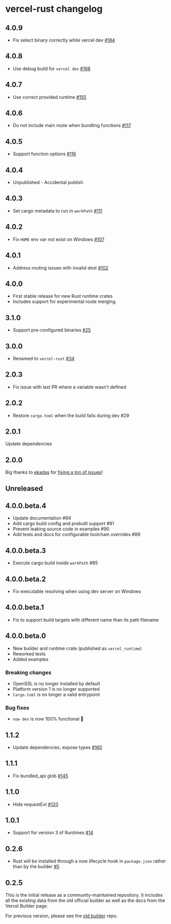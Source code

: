 # vercel-rust changelog

## 4.0.9

- Fix select binary correctly while vercel dev [#184](https://github.com/vercel-community/rust/pull/184)

## 4.0.8

- Use debug build for `vercel dev` [#168](https://github.com/vercel-community/rust/pull/168)

## 4.0.7

- Use correct provided runtime [#155](https://github.com/vercel-community/rust/pull/155)

## 4.0.6

- Do not include main route when bundling functions [#117](https://github.com/vercel-community/rust/pull/117)

## 4.0.5

- Support function options [#116](https://github.com/vercel-community/rust/pull/116)

## 4.0.4

- Unpublished - Accidental publish

## 4.0.3

- Set cargo metadata to run in `workPath` [#111](https://github.com/vercel-community/rust/pull/111)

## 4.0.2

- Fix `HOME` env var not exist on Windows [#107](https://github.com/vercel-community/rust/pull/107)

## 4.0.1

- Address routing issues with invalid dest [#102](https://github.com/vercel-community/rust/pull/102)

## 4.0.0

- First stable release for new Rust runtime crates
- Includes support for experimental route merging.

## 3.1.0

- Support pre-configured binaries [#25](https://github.com/mike-engel/vercel-rust/pull/25)

## 3.0.0

- Renamed to `vercel-rust` [#34](https://github.com/mike-engel/vercel-rust/pull/34)

## 2.0.3

- Fix issue with last PR where a variable wasn't defined

## 2.0.2

- Restore `cargo.toml` when the build fails during dev #29

## 2.0.1

Update dependencies

## 2.0.0

Big thanks to [ekadas](https://github.com/ekadas) for [fixing a ton of issues](https://github.com/mike-engel/vercel-rust/pull/19)!

## Unreleased

## 4.0.0.beta.4

- Update documentation #94
- Add cargo build config and prebuilt support #91
- Prevent leaking source code in examples #90
- Add tests and docs for configurable toolchain overrides #89

## 4.0.0.beta.3

- Execute cargo build inside `workPath` #85

## 4.0.0.beta.2

- Fix executable resolving when using dev server on Windows

## 4.0.0.beta.1

- Fix to support build targets with different name than its path filename

## 4.0.0.beta.0

- New builder and runtime crate (published as `vercel_runtime`)
- Reworked tests
- Added examples

### Breaking changes

- OpenSSL is no longer installed by default
- Platform version 1 is no longer supported
- `Cargo.toml` is no longer a valid entrypoint

### Bug fixes

- `now dev` is now 100% functional :tada:

## 1.1.2

- Update dependencies, expose types [#160](https://github.com/vercel-community/rust/pull/160)

## 1.1.1

- Fix bundled_api glob [#145](https://github.com/vercel-community/rust/pull/145)

## 1.1.0

- Hide requestExt [#120](https://github.com/vercel-community/rust/pull/120)

## 1.0.1

- Support for version 3 of Runtimes [#14](https://github.com/mike-engel/vercel-rust/pull/14)

## 0.2.6

- Rust will be installed through a now lifecycle hook in `package.json` rather than by the builder [#5](https://github.com/mike-engel/vercel-rust/pull/5)

## 0.2.5

This is the initial release as a community-maintained repository. It includes all the existing data from the old official builder as well as the docs from the Vercel Builder page.

For previous version, please see the [old builder](https://github.com/vercel/now-builders) repo.
